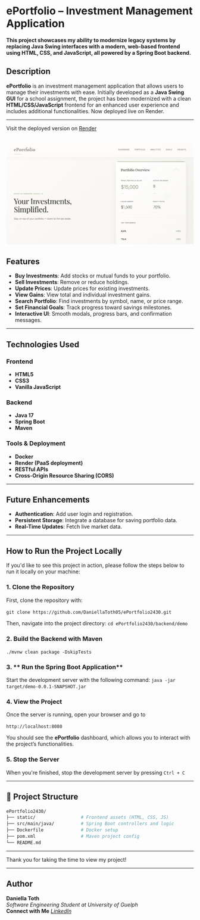 # ePortfolio – Investment Management Application

**This project showcases my ability to modernize legacy systems by replacing Java Swing interfaces with a modern, web-based frontend using HTML, CSS, and JavaScript, all powered by a Spring Boot backend.**

## Description

**ePortfolio** is an investment management application that allows users to manage their investments with ease. Initially developed as a **Java Swing GUI** for a school assignment, the project has been modernized with a clean **HTML/CSS/JavaScript** frontend for an enhanced user experience and includes additional functionalities. Now deployed live on Render.

---
Visit the deployed version on [Render](https://eportfolio-7hlr.onrender.com/) 

![Home Sample](backend/demo/src/main/resources/static/homepage.png)
---

## Features

- **Buy Investments**: Add stocks or mutual funds to your portfolio.
- **Sell Investments**: Remove or reduce holdings.
- **Update Prices**: Update prices for existing investments.
- **View Gains**: View total and individual investment gains.
- **Search Portfolio**: Find investments by symbol, name, or price range.
- **Set Financial Goals**: Track progress toward savings milestones.
- **Interactive UI**: Smooth modals, progress bars, and confirmation messages.

---

## Technologies Used

### Frontend
- **HTML5**
- **CSS3**
- **Vanilla JavaScript**

### Backend
- **Java 17**
- **Spring Boot**
- **Maven**

### Tools & Deployment
- **Docker**
- **Render (PaaS deployment)**
- **RESTful APIs**
- **Cross-Origin Resource Sharing (CORS)**

---

## Future Enhancements

- **Authentication**: Add user login and registration.
- **Persistent Storage**: Integrate a database for saving portfolio data.
- **Real-Time Updates**: Fetch live market data.

---

## How to Run the Project Locally
If you'd like to see this project in action, please follow the steps below to run it locally on your machine:

### 1. **Clone the Repository**
First, clone the repository with: 

```git clone https://github.com/DaniellaToth05/ePortfolio2430.git```

Then, navigate into the project directory:
```cd ePortfolio2430/backend/demo```

### 2. **Build the Backend with Maven**
```./mvnw clean package -DskipTests```

### 3. ** Run the Spring Boot Application**
Start the development server with the following command:
```java -jar target/demo-0.0.1-SNAPSHOT.jar```

### 4. **View the Project**
Once the server is running, open your browser and go to

```http://localhost:8080```

You should see the **ePortfolio** dashboard, which allows you to interact with the project’s functionalities.

### 5. **Stop the Server**
When you're finished, stop the development server by pressing
```Ctrl + C```

---

## 📁 Project Structure

```bash
ePortfolio2430/
├── static/                 # Frontend assets (HTML, CSS, JS)
├── src/main/java/          # Spring Boot controllers and logic
├── Dockerfile              # Docker setup
├── pom.xml                 # Maven project config
└── README.md
```
---

Thank you for taking the time to view my project!

---

## Author

**Daniella Toth**  
*Software Engineering Student at University of Guelph*  
**Connect with Me**
*[LinkedIn](https://www.linkedin.com/in/daniella-toth-x03/)*

